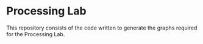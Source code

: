 # Processing Lab
This repository consists of the code written to generate the graphs required for the Processing Lab.
